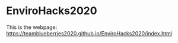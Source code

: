 # EnviroHacks2020
This is the webpage:
https://teamblueberries2020.github.io/EnviroHacks2020/index.html
